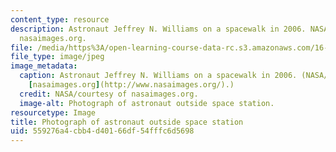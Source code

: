 ```yaml
---
content_type: resource
description: Astronaut Jeffrey N. Williams on a spacewalk in 2006. NASA/courtesy of
  nasaimages.org.
file: /media/https%3A/open-learning-course-data-rc.s3.amazonaws.com/16-459-bioengineering-journal-article-seminar-fall-2011/559276a4cbb4d40166df54fffc6d5698_16-459f11-th.jpg
file_type: image/jpeg
image_metadata:
  caption: Astronaut Jeffrey N. Williams on a spacewalk in 2006. (NASA/courtesy of
    [nasaimages.org](http://www.nasaimages.org/).)
  credit: NASA/courtesy of nasaimages.org.
  image-alt: Photograph of astronaut outside space station.
resourcetype: Image
title: Photograph of astronaut outside space station
uid: 559276a4-cbb4-d401-66df-54fffc6d5698
---
```

